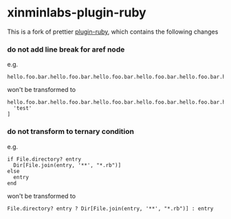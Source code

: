 # xinminlabs-plugin-ruby

This is a fork of prettier [plugin-ruby](https://github.com/prettier/plugin-ruby),
which contains the following changes

### do not add line break for aref node

e.g.

```
hello.foo.bar.hello.foo.bar.hello.foo.bar.hello.foo.bar.hello.foo.bar.hello['test']
```

won't be transformed to

```
hello.foo.bar.hello.foo.bar.hello.foo.bar.hello.foo.bar.hello.foo.bar.hello[
  'test'
]
```

### do not transform to ternary condition

e.g.

```
if File.directory? entry
  Dir[File.join(entry, '**', "*.rb")]
else
  entry
end
```

won't be transformed to

```
File.directory? entry ? Dir[File.join(entry, '**', "*.rb")] : entry
```
